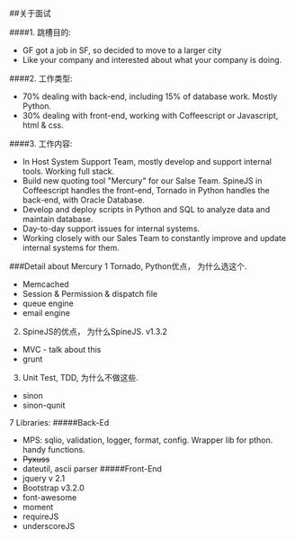 ##关于面试

####1. 跳槽目的:
+ GF got a job in SF, so decided to move to a larger city
+ Like your company and interested about what your company is doing.

####2. 工作类型:
* 70% dealing with back-end, including 15% of database work. Mostly Python.
* 30% dealing with front-end, working with Coffeescript or Javascript, html & css.

####3. 工作内容:
* In Host System Support Team, mostly develop and support internal tools. Working full stack.
* Build new quoting tool "Mercury" for our Salse Team. SpineJS in Coffeescript handles the front-end, Tornado in Python handles the back-end, with Oracle Database.
* Develop and deploy scripts in Python and SQL to analyze data and maintain database.
* Day-to-day support issues for internal systems.
* Working closely with our Sales Team to constantly improve and update internal systems for them.

###Detail about Mercury
1 Tornado, Python优点， 为什么选这个.
* Memcached
* Session & Permission & dispatch file
* queue engine
* email engine

2. SpineJS的优点， 为什么SpineJS. v1.3.2
* MVC - talk about this
* grunt

3. Unit Test, TDD, 为什么不做这些.
* sinon
* sinon-qunit

7 Libraries:
#####Back-Ed
* MPS: sqlio, validation, logger, format, config. Wrapper lib for pthon. handy functions.
* ~~Pyxuss~~
* dateutil, ascii parser
#####Front-End
* jquery v 2.1
* Bootstrap v3.2.0
* font-awesome
* moment
* requireJS
* underscoreJS
